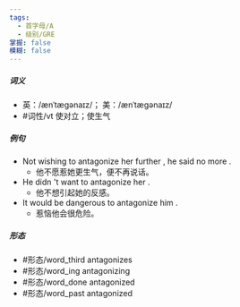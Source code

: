 ```yaml
---
tags:
  - 首字母/A
  - 级别/GRE
掌握: false
模糊: false
---
```

##### 词义
- 英：/ænˈtæɡənaɪz/； 美：/ænˈtæɡənaɪz/
- #词性/vt  使对立；使生气
##### 例句
- Not wishing to antagonize her further , he said no more .
	- 他不愿惹她更生气，便不再说话。
- He didn 't want to antagonize her .
	- 他不想引起她的反感。
- It would be dangerous to antagonize him .
	- 惹恼他会很危险。
##### 形态
- #形态/word_third antagonizes
- #形态/word_ing antagonizing
- #形态/word_done antagonized
- #形态/word_past antagonized
